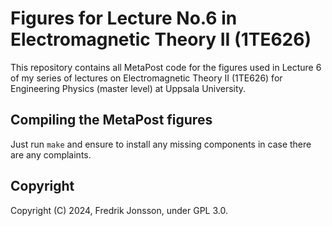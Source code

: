 # Figures for Lecture No.6 in Electromagnetic Theory II (1TE626)

This repository contains all MetaPost code for the figures used in Lecture 6
of my series of lectures on Electromagnetic Theory II (1TE626) for Engineering
Physics (master level) at Uppsala University.

## Compiling the MetaPost figures

Just run `make` and ensure to install any missing components in case there
are any complaints.

## Copyright
Copyright (C) 2024, Fredrik Jonsson, under GPL 3.0.
